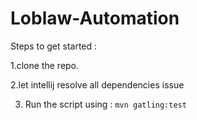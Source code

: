 # Loblaw-Automation

Steps to get started : 

1.clone the repo.

2.let intellij resolve all dependencies issue

3. Run the script using :
`mvn gatling:test`
